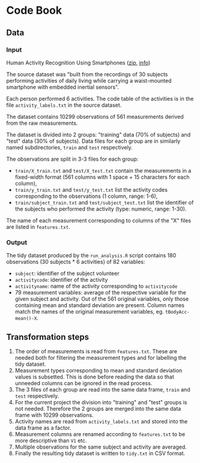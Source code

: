 # Code Book

## Data

### Input

Human Activity Recognition Using Smartphones ([zip](https://d396qusza40orc.cloudfront.net/getdata%2Fprojectfiles%2FUCI%20HAR%20Dataset.zip), [info](http://archive.ics.uci.edu/ml/datasets/Human+Activity+Recognition+Using+Smartphones))

The source dataset was "built from the recordings of 30 subjects performing
activities of daily living while carrying a waist-mounted smartphone with
embedded inertial sensors".

Each person performed 6 activities.  The code table of the activities is in the
file `activity_labels.txt` in the source dataset.

The dataset contains 10299 observations of 561 measurements derived from the
raw measurements.

The dataset is divided into 2 groups: "training" data (70% of
subjects) and "test" data (30% of subjects).  Data files for each group are in
similarly named subdirectories, `train` and `test` respectively.

The observations are split in 3-3 files for each group:

 * `train/X_train.txt` and `test/X_test.txt` contain the measurements in a
   fixed-width format (561 columns with 1 space + 15 characters for each column),
 * `train/y_train.txt` and `test/y_test.txt` list the activity codes
   corresponding to the observations (1 column, range: 1-6),
 * `train/subject_train.txt` and `test/subject_test.txt` list the identifier of
   the subjects who performed the activity (type: numeric, range: 1-30).

The name of each measurement corresponding to columns of the "X" files are
listed in `features.txt`.

### Output

The tidy dataset produced by the `run_analysis.R` script contains 180
observations (30 subjects * 6 activities) of 82 variables:

 * `subject`: identifier of the subject volunteer
 * `activitycode`: identifier of the activity
 * `activityname`: name of the activity corresponding to `activitycode`
 * 79 measurement variables: average of the respective variable for the given
   subject and activity.  Out of the 561 original variables, only those
   containing mean and standard deviation are present.  Column names match the
   names of the original measurement variables, eg. `tBodyAcc-mean()-X`.

## Transformation steps

 1. The order of measurements is read from `features.txt`.  These are needed both
    for filtering the measurement types and for labelling the tidy dataset.
 1. Measurement types corresponding to mean and standard deviation values is
    subsetted.  This is done before reading the data so that unneeded columns can
    be ignored in the read process.
 1. The 3 files of each group are read into the same data frame, `train` and
    `test` respectively.
 1. For the current project the division into "training" and "test" groups is
    not needed.  Therefore the 2 groups are merged into the same data frame with
    10299 observations.
 1. Activity names are read from `activity_labels.txt` and stored into the data
    frame as a factor.
 1. Measurement columns are renamed according to `features.txt` to be more
    descriptive than `V1` etc.
 1. Multiple observations for the same subject and activity are averaged.
 1. Finally the resulting tidy dataset is written to `tidy.txt` in CSV format.

<!-- vim: ft=markdown et ts=4 sts=4 sw=4 tw=80
